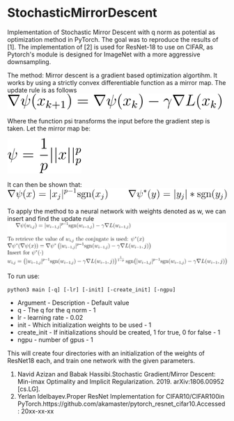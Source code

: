 # StochasticMirrorDescent
Implementation of Stochastic Mirror Descent with q norm as potential as optimization method in PyTorch. The goal was to reproduce the results of [1]. The implementation of [2] is used for ResNet-18 to use on CIFAR, as Pytorch's module is designed for ImageNet with a more aggressive downsampling.

The method: 
Mirror descent is a gradient based optimization algortihm. It works by using a strictly convex differentiable function as a mirror map. The update rule is as follows
![title](images_git/update_rule.svg)

Where the function psi transforms the input before the gradient step is taken. Let the mirror map be:

![title](images_git/potential.svg)

It can then be shown that:
![title](images_git/both_psi.svg)

To apply the method to a neural network with weights denoted as w, we can insert and find the update rule
![title](images_git/update_eq.svg)



To run use:

```
python3 main [-q] [-lr] [-init] [-create_init] [-ngpu]
```
<ul>
<li>Argument - Description - Default value
  
<li>q - The q for the q norm - 1

<li>lr - learning rate - 0.02

<li>init - Which initialization weights to be used - 1
  
<li>create_init - If initializations should be created, 1 for true, 0 for false - 1
  
<li>ngpu - number of gpus - 1

</ul>

This will create four directories with an initialization of the weights of ResNet18 each, and train one network with the given parameters. 

<ol>
<li>Navid Azizan and Babak Hassibi.Stochastic Gradient/Mirror Descent: Min-imax Optimality and Implicit Regularization. 2019. arXiv:1806.00952 [cs.LG].
  
<li> Yerlan Idelbayev.Proper ResNet Implementation for CIFAR10/CIFAR100in PyTorch.https://github.com/akamaster/pytorch_resnet_cifar10.Accessed: 20xx-xx-xx
